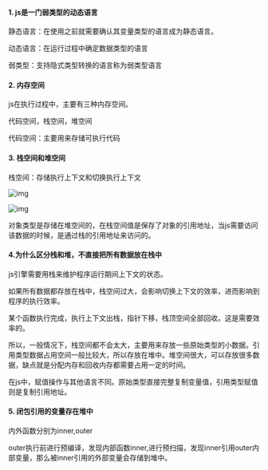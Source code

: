 #### 1. js是一门弱类型的动态语言

静态语言：在使用之前就需要确认其变量类型的语言成为静态语言。

动态语言：在运行过程中确定数据类型的语言

弱类型：支持隐式类型转换的语言称为弱类型语言

#### 2. 内存空间

js在执行过程中，主要有三种内存空间。

代码空间，栈空间，堆空间

代码空间：主要用来存储可执行代码

#### 3. 栈空间和堆空间

栈空间：存储执行上下文和切换执行上下文

![img](https://static001.geekbang.org/resource/image/94/fe/9411221e463a86d043a3461d49c9f1fe.png)

![img](https://static001.geekbang.org/resource/image/94/fe/9411221e463a86d043a3461d49c9f1fe.png)

对象类型是存储在堆空间的，在栈空间值是保存了对象的引用地址，当js需要访问该数据的时候，是通过栈的引用地址来访问的。



#### 4.**为什么区分栈和堆，不直接把所有数据放在栈中**

js引擎需要用栈来维护程序运行期间上下文的状态。

如果所有数据都存放在栈中，栈空间过大，会影响切换上下文的效率，进而影响到程序的执行效率。

某个函数执行完成，执行上下文出栈，指针下移，栈顶空间全部回收。这是需要效率的。

所以，一般情况下，栈空间都不会太大，主要用来存放一些原始类型的小数据。引用类型数据占用空间一般比较大，所以存放在堆中。堆空间很大，可以存放很多数据，缺点就是分配内存和回收内存都需要占用一定的时间。

在js中，赋值操作与其他语言不同。原始类型直接完整复制变量值，引用类型赋值则是复制引用地址。

#### 5. 闭包引用的变量存在堆中

内外函数分别为inner,outer

outer执行前进行预编译，发现内部函数inner,进行预扫描，发现inner引用outer内部变量，那么被inner引用的外部变量会存储到堆中。